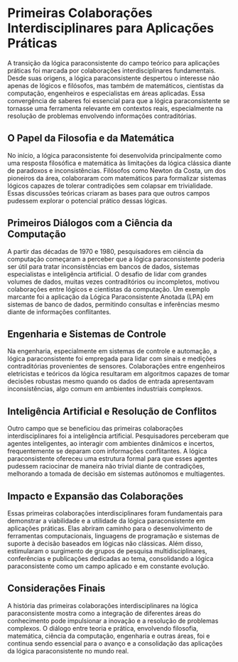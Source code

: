 
# Primeiras Colaborações Interdisciplinares para Aplicações Práticas

A transição da lógica paraconsistente do campo teórico para aplicações práticas foi marcada por colaborações interdisciplinares fundamentais. Desde suas origens, a lógica paraconsistente despertou o interesse não apenas de lógicos e filósofos, mas também de matemáticos, cientistas da computação, engenheiros e especialistas em áreas aplicadas. Essa convergência de saberes foi essencial para que a lógica paraconsistente se tornasse uma ferramenta relevante em contextos reais, especialmente na resolução de problemas envolvendo informações contraditórias.

## O Papel da Filosofia e da Matemática

No início, a lógica paraconsistente foi desenvolvida principalmente como uma resposta filosófica e matemática às limitações da lógica clássica diante de paradoxos e inconsistências. Filósofos como Newton da Costa, um dos pioneiros da área, colaboraram com matemáticos para formalizar sistemas lógicos capazes de tolerar contradições sem colapsar em trivialidade. Essas discussões teóricas criaram as bases para que outros campos pudessem explorar o potencial prático dessas lógicas.

## Primeiros Diálogos com a Ciência da Computação

A partir das décadas de 1970 e 1980, pesquisadores em ciência da computação começaram a perceber que a lógica paraconsistente poderia ser útil para tratar inconsistências em bancos de dados, sistemas especialistas e inteligência artificial. O desafio de lidar com grandes volumes de dados, muitas vezes contraditórios ou incompletos, motivou colaborações entre lógicos e cientistas da computação. Um exemplo marcante foi a aplicação da Lógica Paraconsistente Anotada (LPA) em sistemas de banco de dados, permitindo consultas e inferências mesmo diante de informações conflitantes.

## Engenharia e Sistemas de Controle

Na engenharia, especialmente em sistemas de controle e automação, a lógica paraconsistente foi empregada para lidar com sinais e medições contraditórias provenientes de sensores. Colaborações entre engenheiros eletricistas e teóricos da lógica resultaram em algoritmos capazes de tomar decisões robustas mesmo quando os dados de entrada apresentavam inconsistências, algo comum em ambientes industriais complexos.

## Inteligência Artificial e Resolução de Conflitos

Outro campo que se beneficiou das primeiras colaborações interdisciplinares foi a inteligência artificial. Pesquisadores perceberam que agentes inteligentes, ao interagir com ambientes dinâmicos e incertos, frequentemente se deparam com informações conflitantes. A lógica paraconsistente ofereceu uma estrutura formal para que esses agentes pudessem raciocinar de maneira não trivial diante de contradições, melhorando a tomada de decisão em sistemas autônomos e multiagentes.

## Impacto e Expansão das Colaborações

Essas primeiras colaborações interdisciplinares foram fundamentais para demonstrar a viabilidade e a utilidade da lógica paraconsistente em aplicações práticas. Elas abriram caminho para o desenvolvimento de ferramentas computacionais, linguagens de programação e sistemas de suporte à decisão baseados em lógicas não clássicas. Além disso, estimularam o surgimento de grupos de pesquisa multidisciplinares, conferências e publicações dedicadas ao tema, consolidando a lógica paraconsistente como um campo aplicado e em constante evolução.

## Considerações Finais

A história das primeiras colaborações interdisciplinares na lógica paraconsistente mostra como a integração de diferentes áreas do conhecimento pode impulsionar a inovação e a resolução de problemas complexos. O diálogo entre teoria e prática, envolvendo filosofia, matemática, ciência da computação, engenharia e outras áreas, foi e continua sendo essencial para o avanço e a consolidação das aplicações da lógica paraconsistente no mundo real.

